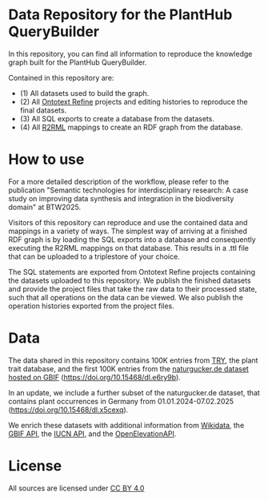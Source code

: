 # Data Repository for the PlantHub QueryBuilder

In this repository, you can find all information to reproduce the knowledge graph built for the PlantHub QueryBuilder. 

Contained in this repository are:

- (1) All datasets used to build the graph. 
- (2) All [Ontotext Refine](https://www.ontotext.com/products/ontotext-refine/) projects and editing histories to reproduce the final datasets.
- (3) All SQL exports to create a database from the datasets.
- (4) All [R2RML](https://github.com/chrdebru/r2rml) mappings to create an RDF graph from the database.

# How to use

For a more detailed description of the workflow, please refer to the publication "Semantic technologies for interdisciplinary research: A case study on improving data synthesis and integration in the biodiversity domain" at BTW2025.

Visitors of this repository can reproduce and use the contained data and mappings in a variety of ways. The simplest way of arriving at a finished RDF graph is by loading the SQL exports into a database and consequently executing the R2RML mappings on that database. This results in a .ttl file that can be uploaded to a triplestore of your choice.

The SQL statements are exported from Ontotext Refine projects containing the datasets uploaded to this repository. We publish the finished datasets and provide the project files that take the raw data to their processed state, such that all operations on the data can be viewed. We also publish the operation histories exported from the project files.

# Data

The data shared in this repository contains 100K entries from [TRY](https://www.try-db.org/TryWeb/Home.php), the plant trait database, and the first 100K entries from the [naturgucker.de dataset hosted on GBIF](https://www.gbif.org/dataset/6ac3f774-d9fb-4796-b3e9-92bf6c81c084) (https://doi.org/10.15468/dl.e6ry9b).

In an update, we include a further subset of the naturgucker.de dataset, that contains plant occurrences in Germany from 01.01.2024-07.02.2025 (https://doi.org/10.15468/dl.x5cexq).

We enrich these datasets with additional information from [Wikidata](https://query.wikidata.org/), the [GBIF API](https://techdocs.gbif.org/en/openapi/v1/species), the [IUCN API](https://apiv3.iucnredlist.org/api/v3/docs), and the [OpenElevationAPI](https://open-elevation.com/).

# License

All sources are licensed under [CC BY 4.0](https://creativecommons.org/licenses/by/4.0/deed.en)
